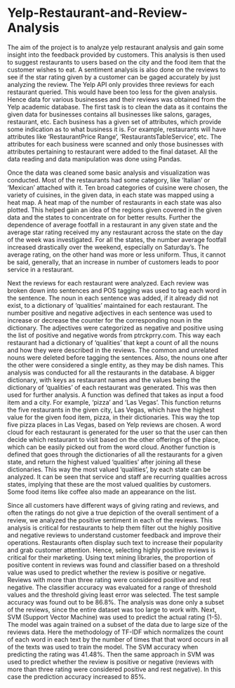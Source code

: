 # Yelp-Restaurant-and-Review-Analysis

The aim of the project is to analyze yelp restaurant analysis and gain some insight into the
feedback provided by customers. This analysis is then used to suggest restaurants to users
based on the city and the food item that the customer wishes to eat. A sentiment analysis is
also done on the reviews to see if the star rating given by a customer can be gaged
accurately by just analyzing the review. The Yelp API only provides three reviews for each
restaurant queried. This would have been too less for the given analysis. Hence data for
various businesses and their reviews was obtained from the Yelp academic database.
The first task is to clean the data as it contains the given data for businesses contains all
businesses like salons, garages, restaurant, etc. Each business has a given set of attributes,
which provide some indication as to what business it is. For example, restaurants will have
attributes like ‘RestaurantPrice Range’, ‘RestaurantsTableService’, etc. The attributes for
each business were scanned and only those businesses with attributes pertaining to
restaurant were added to the final dataset. All the data reading and data manipulation was
done using Pandas.

Once the data was cleaned some basic analysis and visualization was conducted. Most of the
restaurants had some category, like ‘Italian’ or ‘Mexican’ attached with it. Ten broad
categories of cuisine were chosen, the variety of cuisines, in the given data, in each state was
mapped using a heat map. A heat map of the number of restaurants in each state was also
plotted. This helped gain an idea of the regions given covered in the given data and the states
to concentrate on for better results. Further the dependence of average footfall in a restaurant
in any given state and the average star rating received my any restaurant across the state on
the day of the week was investigated. For all the states, the number average footfall
increased drastically over the weekend, especially on Saturday’s. The average rating, on the
other hand was more or less uniform. Thus, it cannot be said, generally, that an increase in
number of customers leads to poor service in a restaurant.

Next the reviews for each restaurant were analyzed. Each review was broken down into
sentences and POS tagging was used to tag each word in the sentence. The noun in each
sentence was added, if it already did not exist, to a dictionary of ‘qualities’ maintained for each
restaurant. The number positive and negative adjectives in each sentence was used to
increase or decrease the counter for the corresponding noun in the dictionary. The adjectives
were categorized as negative and positive using the list of positive and negative words from
ptrckprry.com. This way each restaurant had a dictionary of ‘qualities’ that kept a count of all
the nouns and how they were described in the reviews. The common and unrelated nouns
were deleted before tagging the sentences. Also, the nouns one after the other were
considered a single entity, as they may be dish names. This analysis was conducted for all
the restaurants in the database. A bigger dictionary, with keys as restaurant names and the
values being the dictionary of ‘qualities’ of each restaurant was generated. This was then
used for further analysis.
A function was defined that takes as input a food item and a city. For example, ‘pizza’ and
‘Las Vegas’. This function returns the five restaurants in the given city, Las Vegas, which
have the highest value for the given food item, pizza, in their dictionaries. This way the top
five pizza places in Las Vegas, based on Yelp reviews are chosen. A word cloud for each
restaurant is generated for the user so that the user can then decide which restaurant to visit
based on the other offerings of the place, which can be easily picked out from the word cloud.
Another function is defined that goes through the dictionaries of all the restaurants for a given
state, and return the highest valued ‘qualities’ after joining all these dictionaries. This way the
most valued ‘qualities’, by each state can be analyzed. It can be seen that service and staff
are recurring qualities across states, implying that these are the most valued qualities by
customers. Some food items like coffee also made an appearance on the list.

Since all customers have different ways of giving rating and reviews, and often the ratings do
not give a true depiction of the overall sentiment of a review, we analyzed the positive
sentiment in each of the reviews. This analysis is critical for restaurants to help them filter out
the highly positive and negative reviews to understand customer feedback and improve their
operations. Restaurants often display such text to increase their popularity and grab customer
attention. Hence, selecting highly positive reviews is critical for their marketing. Using text
mining libraries, the proportion of positive content in reviews was found and classifier based
on a threshold value was used to predict whether the review is positive or negative. Reviews
with more than three rating were considered positive and rest negative. The classifier
accuracy was evaluated for a range of threshold values and the threshold giving least error
was selected. The test sample accuracy was found out to be 86.8%. The analysis was done
only a subset of the reviews, since the entire dataset was too large to work with.
Next, SVM (Support Vector Machine) was used to predict the actual rating (1-5). The model
was again trained on a subset of the data due to large size of the reviews data. Here the
methodology of TF-IDF which normalizes the count of each word in each text by the number
of times that that word occurs in all of the texts was used to train the model. The SVM
accuracy when predicting the rating was 41.48%. Then the same approach in SVM was used
to predict whether the review is positive or negative (reviews with more than three rating were
considered positive and rest negative). In this case the prediction accuracy increased to 85%.
